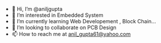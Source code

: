 - 👋 Hi, I’m @aniljgupta
- 👀 I’m interested in Embedded System
- 🌱 I’m currently learning Web Developement , Block Chain...
- 💞️ I’m looking to collaborate on PCB Design
- 📫 How to reach me at anil_gupta61@yahoo.com

<!---
aniljgupta/aniljgupta is a ✨ special ✨ repository because its `README.md` (this file) appears on your GitHub profile.
You can click the Preview link to take a look at your changes.
--->
